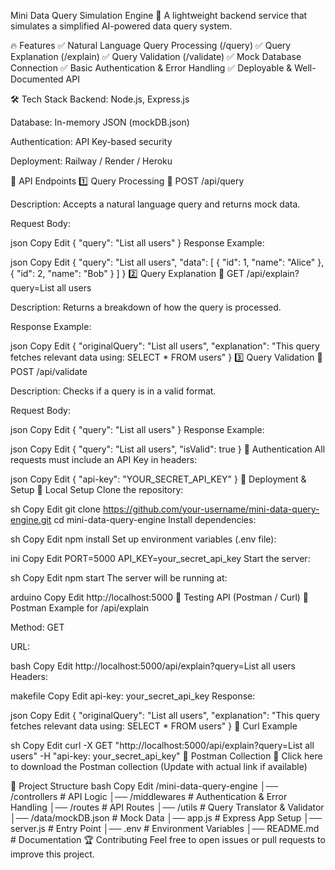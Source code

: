 Mini Data Query Simulation Engine 🚀
A lightweight backend service that simulates a simplified AI-powered data query system.

🔥 Features
✅ Natural Language Query Processing (/query)
✅ Query Explanation (/explain)
✅ Query Validation (/validate)
✅ Mock Database Connection
✅ Basic Authentication & Error Handling
✅ Deployable & Well-Documented API

🛠️ Tech Stack
Backend: Node.js, Express.js

Database: In-memory JSON (mockDB.json)

Authentication: API Key-based security

Deployment: Railway / Render / Heroku

📌 API Endpoints
1️⃣ Query Processing
🔹 POST /api/query

Description: Accepts a natural language query and returns mock data.

Request Body:

json
Copy
Edit
{
  "query": "List all users"
}
Response Example:

json
Copy
Edit
{
  "query": "List all users",
  "data": [
    { "id": 1, "name": "Alice" },
    { "id": 2, "name": "Bob" }
  ]
}
2️⃣ Query Explanation
🔹 GET /api/explain?query=List all users

Description: Returns a breakdown of how the query is processed.

Response Example:

json
Copy
Edit
{
  "originalQuery": "List all users",
  "explanation": "This query fetches relevant data using: SELECT * FROM users"
}
3️⃣ Query Validation
🔹 POST /api/validate

Description: Checks if a query is in a valid format.

Request Body:

json
Copy
Edit
{
  "query": "List all users"
}
Response Example:

json
Copy
Edit
{
  "query": "List all users",
  "isValid": true
}
🔑 Authentication
All requests must include an API Key in headers:

json
Copy
Edit
{
  "api-key": "YOUR_SECRET_API_KEY"
}
🚀 Deployment & Setup
🔹 Local Setup
Clone the repository:

sh
Copy
Edit
git clone https://github.com/your-username/mini-data-query-engine.git
cd mini-data-query-engine
Install dependencies:

sh
Copy
Edit
npm install
Set up environment variables (.env file):

ini
Copy
Edit
PORT=5000
API_KEY=your_secret_api_key
Start the server:

sh
Copy
Edit
npm start
The server will be running at:

arduino
Copy
Edit
http://localhost:5000
🧪 Testing API (Postman / Curl)
📌 Postman Example for /api/explain

Method: GET

URL:

bash
Copy
Edit
http://localhost:5000/api/explain?query=List all users
Headers:

makefile
Copy
Edit
api-key: your_secret_api_key
Response:

json
Copy
Edit
{
  "originalQuery": "List all users",
  "explanation": "This query fetches relevant data using: SELECT * FROM users"
}
📌 Curl Example

sh
Copy
Edit
curl -X GET "http://localhost:5000/api/explain?query=List all users" -H "api-key: your_secret_api_key"
📄 Postman Collection
🔗 Click here to download the Postman collection (Update with actual link if available)

📌 Project Structure
bash
Copy
Edit
/mini-data-query-engine
│── /controllers         # API Logic
│── /middlewares         # Authentication & Error Handling
│── /routes              # API Routes
│── /utils               # Query Translator & Validator
│── /data/mockDB.json    # Mock Data
│── app.js               # Express App Setup
│── server.js            # Entry Point
│── .env                 # Environment Variables
│── README.md            # Documentation
🏆 Contributing
Feel free to open issues or pull requests to improve this project.

